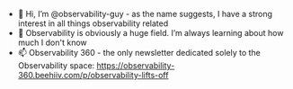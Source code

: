 - 👋 Hi, I’m @observability-guy - as the name suggests, I have a strong interest in all things observability related
- 👀 Observability is obviously a huge field. I’m always learning about how much I don't know
- 📫 Observability 360 - the only newsletter dedicated solely to the Observability space: https://observability-360.beehiiv.com/p/observability-lifts-off 

<!---
observability-guy/observability-guy is a ✨ special ✨ repository because its `README.md` (this file) appears on your GitHub profile.
You can click the Preview link to take a look at your changes.
--->
